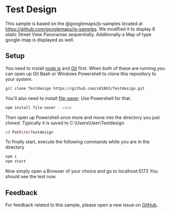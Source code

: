 # Test Design

This sample is based on the @googlemaps/js-samples located at
https://github.com/googlemaps/js-samples.
We modified it to display 8 static Street View Panoramas sequentially. Additionally a Map of type google-map is displayed as well.

## Setup

You need to install [node js](https://nodejs.org/en) and [Git](https://git-scm.com/downloads) first.
When both of these are running you can open up Git Bash or Windows Powershell to clone this repository to your system.
```sh
git clone Testdesign https://github.com/s81863/Testdesign.git
```
You'll also need to install [file-saver](https://www.npmjs.com/package/file-saver). Use Powershell for that.
```sh
npm install file-saver --save
```
Then open up Powershell once more and move into the directory you just cloned. Typically it is saved to C:\Users\User\Testdesign

```sh
cd Path\to\Testdesign
```
To finally start, execute the following commands while you are in the directory
```sh
npm i
npm start
```
Now simply open a Browser of your choice and go to localhost:5173 You should see the test now.

## Feedback

For feedback related to this sample, please open a new issue on
[GitHub](https://github.com/s81863/Testdesign/issues).
